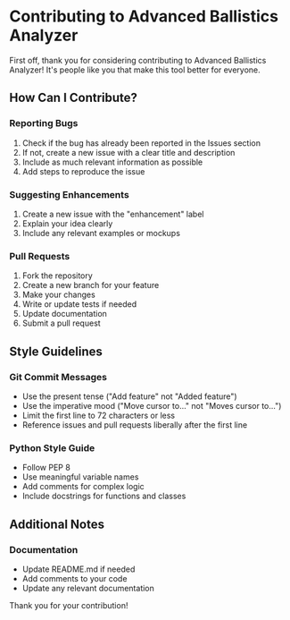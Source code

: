# Contributing to Advanced Ballistics Analyzer

First off, thank you for considering contributing to Advanced Ballistics Analyzer! It's people like you that make this tool better for everyone.

## How Can I Contribute?

### Reporting Bugs

1. Check if the bug has already been reported in the Issues section
2. If not, create a new issue with a clear title and description
3. Include as much relevant information as possible
4. Add steps to reproduce the issue

### Suggesting Enhancements

1. Create a new issue with the "enhancement" label
2. Explain your idea clearly
3. Include any relevant examples or mockups

### Pull Requests

1. Fork the repository
2. Create a new branch for your feature
3. Make your changes
4. Write or update tests if needed
5. Update documentation
6. Submit a pull request

## Style Guidelines

### Git Commit Messages

- Use the present tense ("Add feature" not "Added feature")
- Use the imperative mood ("Move cursor to..." not "Moves cursor to...")
- Limit the first line to 72 characters or less
- Reference issues and pull requests liberally after the first line

### Python Style Guide

- Follow PEP 8
- Use meaningful variable names
- Add comments for complex logic
- Include docstrings for functions and classes

## Additional Notes

### Documentation

- Update README.md if needed
- Add comments to your code
- Update any relevant documentation

Thank you for your contribution! 